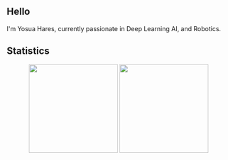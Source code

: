 ## Hello
I'm Yosua Hares, currently passionate in Deep Learning AI, and Robotics.

## Statistics

<p align="center">
  <img src="https://github-readme-stats.vercel.app/api?username=yosuahres&show_icons=true&theme=tokyonight" height="200"> <img src="https://github-readme-stats.vercel.app/api/top-langs/?username=yosuahres&layout=compact&theme=tokyonight" height="200">
</p>
